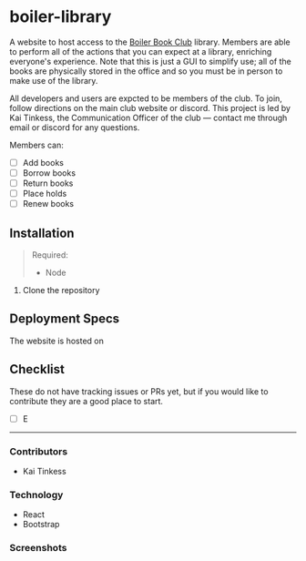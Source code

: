 # boiler-library

A website to host access to the [Boiler Book Club](https://boilerbookclub.com) library. Members are able to perform all of the actions that you can expect at a library, enriching everyone's experience. Note that this is just a GUI to simplify use; all of the books are physically stored in the office and so you must be in person to make use of the library.

All developers and users are expcted to be members of the club. To join, follow directions on the main club website or discord. This project is led by Kai Tinkess, the Communication Officer of the club — contact me through email or discord for any questions.

Members can:
- [ ] Add books
- [ ] Borrow books
- [ ] Return books
- [ ] Place holds
- [ ] Renew books

## Installation

> Required:
> - Node


1. Clone the repository

## Deployment Specs

The website is hosted on 

## Checklist

These do not have tracking issues or PRs yet, but if you would like to contribute they are a good place to start.

- [ ] E

----
### Contributors

- Kai Tinkess

### Technology

- React
- Bootstrap

### Screenshots


